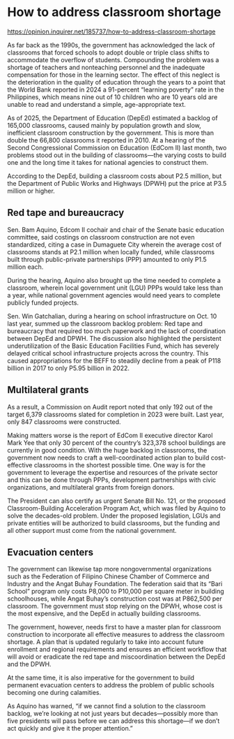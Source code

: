 # How to address classroom shortage

https://opinion.inquirer.net/185737/how-to-address-classroom-shortage



As far back as the 1990s, the government has acknowledged the lack of classrooms that forced schools to adopt double or triple class shifts to accommodate the overflow of students. Compounding the problem was a shortage of teachers and nonteaching personnel and the inadequate compensation for those in the learning sector. The effect of this neglect is the deterioration in the quality of education through the years to a point that the World Bank reported in 2024 a 91-percent “learning poverty” rate in the Philippines, which means nine out of 10 children who are 10 years old are unable to read and understand a simple, age-appropriate text.

As of 2025, the Department of Education (DepEd) estimated a backlog of 165,000 classrooms, caused mainly by population growth and slow, inefficient classroom construction by the government. This is more than double the 66,800 classrooms it reported in 2010. At a hearing of the Second Congressional Commission on Education (EdCom II) last month, two problems stood out in the building of classrooms—the varying costs to build one and the long time it takes for national agencies to construct them.

According to the DepEd, building a classroom costs about P2.5 million, but the Department of Public Works and Highways (DPWH) put the price at P3.5 million or higher.



##  Red tape and bureaucracy



Sen. Bam Aquino, Edcom II cochair and chair of the Senate basic education committee, said costings on classroom construction are not even standardized, citing a case in Dumaguete City wherein the average cost of classrooms stands at P2.1 million when locally funded, while classrooms built through public-private partnerships (PPP) amounted to only P1.5 million each.

During the hearing, Aquino also brought up the time needed to complete a classroom, wherein local government unit (LGU) PPPs would take less than a year, while national government agencies would need years to complete publicly funded projects.

Sen. Win Gatchalian, during a hearing on school infrastructure on Oct. 10 last year, summed up the classroom backlog problem: Red tape and bureaucracy that required too much paperwork and the lack of coordination between DepEd and DPWH. The discussion also highlighted the persistent underutilization of the Basic Education Facilities Fund, which has severely delayed critical school infrastructure projects across the country. This caused appropriations for the BEFF to steadily decline from a peak of P118 billion in 2017 to only P5.95 billion in 2022.



##  Multilateral grants



As a result, a Commission on Audit report noted that only 192 out of the target 6,379 classrooms slated for completion in 2023 were built. Last year, only 847 classrooms were constructed.

Making matters worse is the report of EdCom II executive director Karol Mark Yee that only 30 percent of the country’s 323,378 school buildings are currently in good condition. With the huge backlog in classrooms, the government now needs to craft a well-coordinated action plan to build cost-effective classrooms in the shortest possible time. One way is for the government to leverage the expertise and resources of the private sector and this can be done through PPPs, development partnerships with civic organizations, and multilateral grants from foreign donors.

The President can also certify as urgent Senate Bill No. 121, or the proposed Classroom-Building Acceleration Program Act, which was filed by Aquino to solve the decades-old problem. Under the proposed legislation, LGUs and private entities will be authorized to build classrooms, but the funding and all other support must come from the national government.



##  Evacuation centers



The government can likewise tap more nongovernmental organizations such as the Federation of Filipino Chinese Chamber of Commerce and Industry and the Angat Buhay Foundation. The federation said that its “Bari School” program only costs P8,000 to P10,000 per square meter in building schoolhouses, while Angat Buhay’s construction cost was at P862,500 per classroom. The government must stop relying on the DPWH, whose cost is the most expensive, and the DepEd in actually building classrooms.

The government, however, needs first to have a master plan for classroom construction to incorporate all effective measures to address the classroom shortage. A plan that is updated regularly to take into account future enrollment and regional requirements and ensures an efficient workflow that will avoid or eradicate the red tape and miscoordination between the DepEd and the DPWH.

At the same time, it is also imperative for the government to build permanent evacuation centers to address the problem of public schools becoming one during calamities.

As Aquino has warned, “if we cannot find a solution to the classroom backlog, we’re looking at not just years but decades—possibly more than five presidents will pass before we can address this shortage—if we don’t act quickly and give it the proper attention.”
